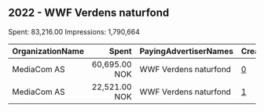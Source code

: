 ## 2022 - WWF Verdens naturfond 
Spent: 83,216.00
Impressions: 1,790,664

|OrganizationName|Spent|PayingAdvertiserNames|CreativeUrls|Impressions|Genders|AgeBrackets|CountryCodes|BillingAddresses|CandidateBallotInformation|
|:---|---:|:---|:---|---:|:---|:---|:---|:---|:---|
|MediaCom AS|60,695.00 NOK|WWF Verdens naturfond|[0](https://www.snap.com/political-ads/asset/1d4b7ed9b416ddea1ee55238252dde67c0b79e453a4ddc44205c39f89ee0e466?mediaType=jpg)|1,360,828|||norway|"Postboks 8824 Youngstorget,Oslo,0028,NO"||
|MediaCom AS|22,521.00 NOK|WWF Verdens naturfond|[1](https://www.snap.com/political-ads/asset/a7610aea7a40482a7de76d8de0909aaee129cc0ce322c9ac70351056d749b388?mediaType=mp4)|429,836||18-40|norway|"Postboks 8824 Youngstorget,Oslo,0028,NO"||
